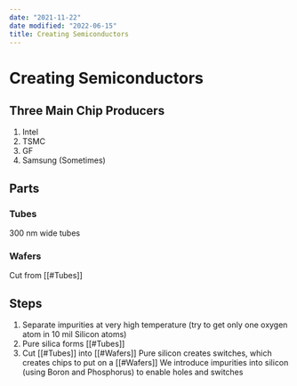 ```yaml
---
date: "2021-11-22"
date modified: "2022-06-15"
title: Creating Semiconductors
---
```


# Creating Semiconductors

## Three Main Chip Producers
1. Intel
2. TSMC
3. GF
4. Samsung (Sometimes)

## Parts

### Tubes
300 nm wide tubes

### Wafers
Cut from [[#Tubes]]

## Steps
1. Separate impurities at very high temperature (try to get only one oxygen atom in 10 mil Silicon atoms)
2. Pure silica forms [[#Tubes]]
3. Cut [[#Tubes]] into [[#Wafers]]
  Pure silicon creates switches, which creates chips to put on a [[#Wafers]]
  We introduce impurities into silicon (using Boron and Phosphorus) to enable holes and switches
